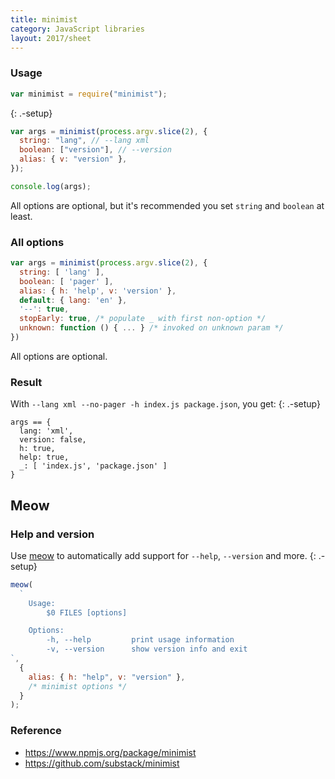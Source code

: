 ```yaml
---
title: minimist
category: JavaScript libraries
layout: 2017/sheet
---
```


### Usage

```js
var minimist = require("minimist");
```

{: .-setup}

```js
var args = minimist(process.argv.slice(2), {
  string: "lang", // --lang xml
  boolean: ["version"], // --version
  alias: { v: "version" },
});
```

```js
console.log(args);
```

All options are optional, but it's recommended you set `string` and `boolean` at least.

### All options

```js
var args = minimist(process.argv.slice(2), {
  string: [ 'lang' ],
  boolean: [ 'pager' ],
  alias: { h: 'help', v: 'version' },
  default: { lang: 'en' },
  '--': true,
  stopEarly: true, /* populate _ with first non-option */
  unknown: function () { ... } /* invoked on unknown param */
})
```

All options are optional.

### Result

With `--lang xml --no-pager -h index.js package.json`, you get:
{: .-setup}

```
args == {
  lang: 'xml',
  version: false,
  h: true,
  help: true,
  _: [ 'index.js', 'package.json' ]
}
```

## Meow

### Help and version

Use [meow](https://www.npmjs.com/package/meow) to automatically add support for `--help`, `--version` and more.
{: .-setup}

```js
meow(
  `
    Usage:
        $0 FILES [options]

    Options:
        -h, --help         print usage information
        -v, --version      show version info and exit
`,
  {
    alias: { h: "help", v: "version" },
    /* minimist options */
  }
);
```

### Reference

- <https://www.npmjs.org/package/minimist>
- <https://github.com/substack/minimist>
